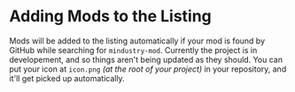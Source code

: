 # Adding Mods to the Listing

Mods will be added to the listing automatically if your 
mod is found by GitHub while searching for `mindustry-mod`.
Currently the project is in developement, and so things aren't
being updated as they should. You can put your icon at
`icon.png` *(at the root of your project)* in your repository,
and it'll get picked up automatically.


